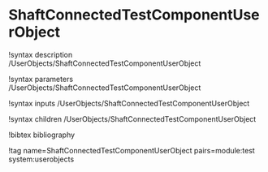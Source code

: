 # ShaftConnectedTestComponentUserObject

!syntax description /UserObjects/ShaftConnectedTestComponentUserObject

!syntax parameters /UserObjects/ShaftConnectedTestComponentUserObject

!syntax inputs /UserObjects/ShaftConnectedTestComponentUserObject

!syntax children /UserObjects/ShaftConnectedTestComponentUserObject

!bibtex bibliography

!tag name=ShaftConnectedTestComponentUserObject pairs=module:test system:userobjects
